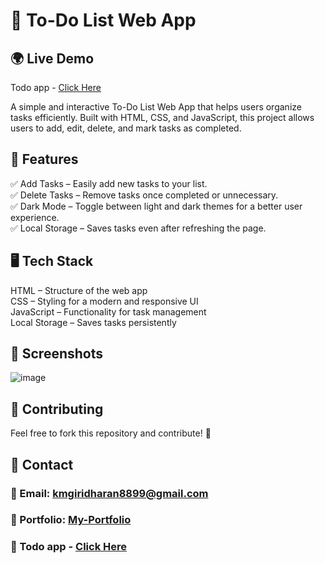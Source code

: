 # 📝 To-Do List Web App

## 🌍 Live Demo
Todo app - [Click Here](https://mytodolist04.netlify.app/)  

A simple and interactive To-Do List Web App that helps users organize tasks efficiently. Built with HTML, CSS, and JavaScript, this project allows users to add, edit, delete, and mark tasks as completed.

## 🚀 Features
✅ Add Tasks – Easily add new tasks to your list.  
✅ Delete Tasks – Remove tasks once completed or unnecessary.  
✅ Dark Mode – Toggle between light and dark themes for a better user experience.  
✅ Local Storage – Saves tasks even after refreshing the page.

## 🖥️ Tech Stack
HTML – Structure of the web app  
CSS – Styling for a modern and responsive UI  
JavaScript – Functionality for task management  
Local Storage – Saves tasks persistently

## 📸 Screenshots
![image](https://github.com/user-attachments/assets/81771582-8148-47b3-80bb-00cf89e41ff3)

## 🤝 Contributing
Feel free to fork this repository and contribute! 🚀

## 📧 Contact
### 📩 Email: kmgiridharan8899@gmail.com  
### 🔗 Portfolio: [My-Portfolio](https://giridharan-km.netlify.app/)  
### 📒 Todo app - [Click Here](https://mytodolist04.netlify.app/)
